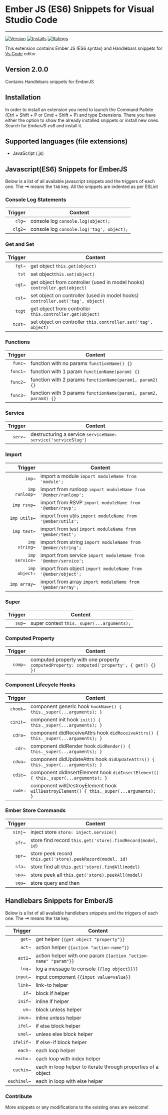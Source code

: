 # Ember JS (ES6) Snippets for Visual Studio Code
-------------------

[![Version](https://vsmarketplacebadge.apphb.com/version/phanitejakomaravolu.EmberES6Snippets.svg)](https://marketplace.visualstudio.com/items?itemName=phanitejakomaravolu.EmberES6Snippets)
[![Installs](https://vsmarketplacebadge.apphb.com/installs/phanitejakomaravolu.EmberES6Snippets.svg)](https://marketplace.visualstudio.com/items?itemName=phanitejakomaravolu.EmberES6Snippets)
[![Ratings](https://vsmarketplacebadge.apphb.com/rating/phanitejakomaravolu.EmberES6Snippets.svg)](https://marketplace.visualstudio.com/items?itemName=phanitejakomaravolu.EmberES6Snippets)

This extension contains Ember JS (ES6 syntax) and Handlebars snippets for [Vs Code][code] editor.

## Version 2.0.0
Contains Handlebars snippets for EmberJS

## Installation

In order to install an extension you need to launch the Command Pallete (Ctrl + Shift + P or Cmd + Shift + P) and type Extensions.
There you have either the option to show the already installed snippets or install new ones. Search for *EmberJS es6* and install it.

## Supported languages (file extensions)
* JavaScript (.js)

## Javascript(ES6) Snippets for EmberJS

Below is a list of all available javascript snippets and the triggers of each one. The **⇥** means the `TAB` key.
All the snippets are indented as per ESLint

### Console Log Statements
| Trigger  | Content |
| -------: | ------- |
| `clg→`   | console log `console.log(object);`|
| `clg2→`  | console log `console.log('tag', object);` |

### Get and Set
| Trigger  | Content |
| -------: | ------- |
| `tgt→`   | get object `this.get(object)`|
| `tst`    | set object`this.set(object)` |
| `cgt→`   | get object from controller (used in model hooks) `controller.get(object)` |
| `cst→`   | set object on controller (used in model hooks) `controller.set('tag', object)` |
| `tcgt`   | get object from controller `this.controller.get(object)` |
| `tcst→`  | set object on controller `this.controller.set('tag', object)` |

### Functions
| Trigger  | Content |
| -------: | ------- |
| `func→`   | function with no params `functionName() {}` |
| `func1→`  | function with 1 param `functionName(param) {}` |
| `func2→`  | function with 2 params `functionName(param1, param2) {}` |
| `func3→`  | function with 3 params `functionName(param1, param2, param3) {}` |

### Service
| Trigger  | Content |
| -------: | ------- |
| `serv→`  | destructuring a service `serviceName: service('serviceSlug')` |

### Import
| Trigger  | Content |
| -------: | ------- |
| `imp→`          | import a module `import moduleName from 'module';` |
| `imp runloop→`  | import from runloop `import moduleName from '@ember/runloop';` |
| `imp rsvp→`     | import from RSVP `import moduleName from '@ember/rsvp';` |
| `imp utils→`    | import from utils `import moduleName from '@ember/utils';` |
| `imp test→`     | import from test `import moduleName from '@ember/test';` |
| `imp string→`   | import from string `import moduleName from '@ember/string';` |
| `imp service→`  | import from service `import moduleName from '@ember/service';` |
| `imp object→`   | import from object `import moduleName from '@ember/object';` |
| `imp array→`    | import from array `import moduleName from '@ember/array';` |

### Super
| Trigger  | Content |
| -------: | ------- |
| `sup→`  | super context `this._super(...arguments);` |

### Computed Property
| Trigger  | Content |
| -------: | ------- |
| `comp→`  | computed property with one property `computedProperty: computed('property', { get() {} })` |

### Component Lifecycle Hooks
| Trigger  | Content |
| -------: | ------- |
| `chook→`  | component generic hook `hookName() { this._super(...arguments); }` |
| `cinit→`  | component init hook `init() { this._super(...arguments); }` |
| `cdra→`   | component didReceiveAttrs hook `didReceiveAttrs() { this._super(...arguments); }` |
| `cdr→`    | component didRender hook `didRender() { this._super(...arguments); }` |
| `cdua→`   | component didUpdateAttrs hook `didUpdateAttrs() { this._super(...arguments); }` |
| `cdie→`   | component didInsertElement hook `didInsertElement() { this._super(...arguments); }` |
| `cwde→`   | component willDestroyElement hook `willDestroyElement() { this._super(...arguments); }` |

### Ember Store Commands
| Trigger  | Content |
| -------: | ------- |
| `sinj→`  | inject store `store: inject.service()` |
| `sfr→`  | store find record `this.get('store).findRecord(model, id)` |
| `spr→`   | store peek record `this.get('store).peekRecord(model, id)` |
| `sfa→`   | store find all `this.get('store).findAll(model)` |
| `spa→`   | store peek all `this.get('store).peekAll(model)` |
| `sqa→`   | store query and then |

## Handlebars Snippets for EmberJS

Below is a list of all available handlebars snippets and the triggers of each one. The **⇥** means the `TAB` key.

| Trigger  | Content |
| -------: | ------- |
| `get→`   | get helper `{{get object "property"}}`|
| `act→`   | action helper `{{action "action-name"}}` |
| `act1→`  | action helper with one param `{{action "action-name" "param"}}` |
| `log→`   | log a message to console `{{log object}}}}` |
| `input→` | input component `{{input value=value}}` |
| `link→`  | link-to helper |
| `if→`    | block if helper |
| `inif→`  | inline if helper |
| `un→`    | block unless helper |
| `inun→`  | inline unless helper |
| `ifel→`  | if else block helper |
| `unel→`  | unless else block helper |
| `ifelif→`| if else-if block helper |
| `each→`  | each loop helper |
| `eachx→` | each loop with index helper |
| `eachin→`| each in loop helper to iterate through properties of a object |
| `eachinel→`| each in loop with else helper |

### Contribute
More snippets or any modifications to the existing ones are welcome!

[code]: https://code.visualstudio.com/
